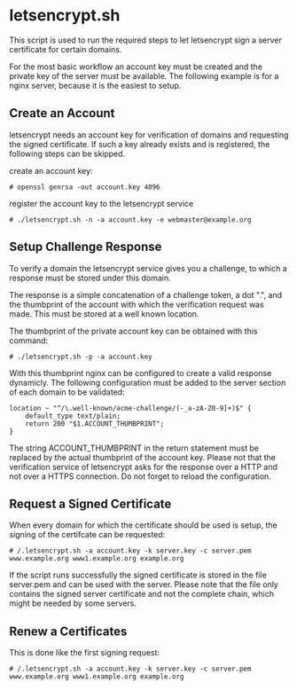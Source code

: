 # letsencrypt.sh

This script is used to run the required steps to let letsencrypt sign a server
certificate for certain domains.

For the most basic workflow an account key must be created and the private key
of the server must be available.  The following example is for a nginx server,
because it is the easiest to setup.

## Create an Account 

letsencrypt needs an account key for verification of domains and requesting the
signed certificate. If such a key already exists and is registered, the
following steps can be skipped.

create an account key:

`# openssl genrsa -out account.key 4096`

register the account key to the letsencrypt service

`# ./letsencrypt.sh -n -a account.key -e webmaster@example.org`

## Setup Challenge Response

To verify a domain the letsencrypt service gives you a challenge, to which a
response must be stored under this domain.

The response is a simple concatenation of a challenge token, a dot ".", and the
thumbprint of the account with which the verification request was made. This
must be stored at a well known location.

The thumbprint of the private account key can be obtained with this command:

`# ./letsencrypt.sh -p -a account.key`

With this thumbprint nginx can be configured to create a valid response
dynamicly. The following configuration must be added to the server section of
each domain to be validated:

```
location ~ "^/\.well-known/acme-challenge/(-_a-zA-Z0-9]+)$" {
    default_type text/plain;
    return 200 "$1.ACCOUNT_THUMBPRINT";
}
```

The string ACCOUNT_THUMBPRINT in the return statement must be replaced by the
actual thumbprint of the account key. Please not that the verification service
of letsencrypt asks for the response over a HTTP and not over a HTTPS
connection. Do not forget to reload the configuration.

## Request a Signed Certificate

When every domain for which the certificate should be used is setup,
the signing of the certifcate can be requested:

`# /.letsencrypt.sh -a account.key -k server.key -c server.pem www.example.org www1.example.org example.org`

If the script runs successfully the signed certificate is stored in the file
server.pem and can be used with the server. Please note that the file only
contains the signed server certificate and not the complete chain, which might
be needed by some servers.

## Renew a Certificates

This is done like the first signing request:

`# /.letsencrypt.sh -a account.key -k server.key -c server.pem www.example.org www1.example.org example.org`
